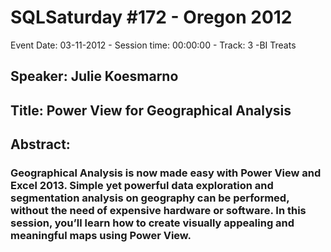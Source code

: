 # SQLSaturday #172 - Oregon 2012
Event Date: 03-11-2012 - Session time: 00:00:00 - Track: 3 -BI Treats 
## Speaker: Julie Koesmarno
## Title: Power View for Geographical Analysis 
## Abstract:
### Geographical Analysis is now made easy with Power View and Excel 2013. Simple yet powerful data exploration and segmentation analysis on geography can be performed, without the need of expensive hardware or software. In this session, you’ll learn how to create visually appealing and meaningful maps using Power View.
